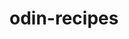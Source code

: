 # odin-recipes
<!-- its time to practice all of the HTML knowledge i had acquired. in this project, iam going to build a basic recipe websitee.

the website will consist of a main index page which will have links to a few recipes. the website wont look very pretty by the time the project finished but its important to keep in mind that the purpose of this project is to build my HTML chops; -->